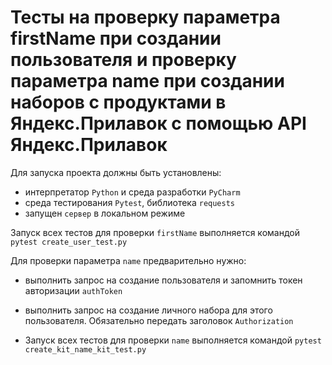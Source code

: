 # Тесты на проверку параметра firstName при создании пользователя и проверку параметра name при создании наборов с продуктами в Яндекс.Прилавок с помощью API Яндекс.Прилавок


Для запуска проекта должны быть установлены: 
- интерпретатор `Python` и среда разработки `PyCharm`
- среда тестирования `Pytest`, библиотека `requests`
- запущен `сервер` в локальном режиме 


Запуск всех тестов для проверки `firstName`  выполняется командой `pytest create_user_test.py`

Для проверки параметра `name` предварительно нужно:
- выполнить запрос на создание пользователя и запомнить токен авторизации `authToken`
- выполнить запрос на создание личного набора для этого пользователя. Обязательно передать заголовок `Authorization`

- Запуск всех тестов для проверки `name` выполняется командой `pytest create_kit_name_kit_test.py`

